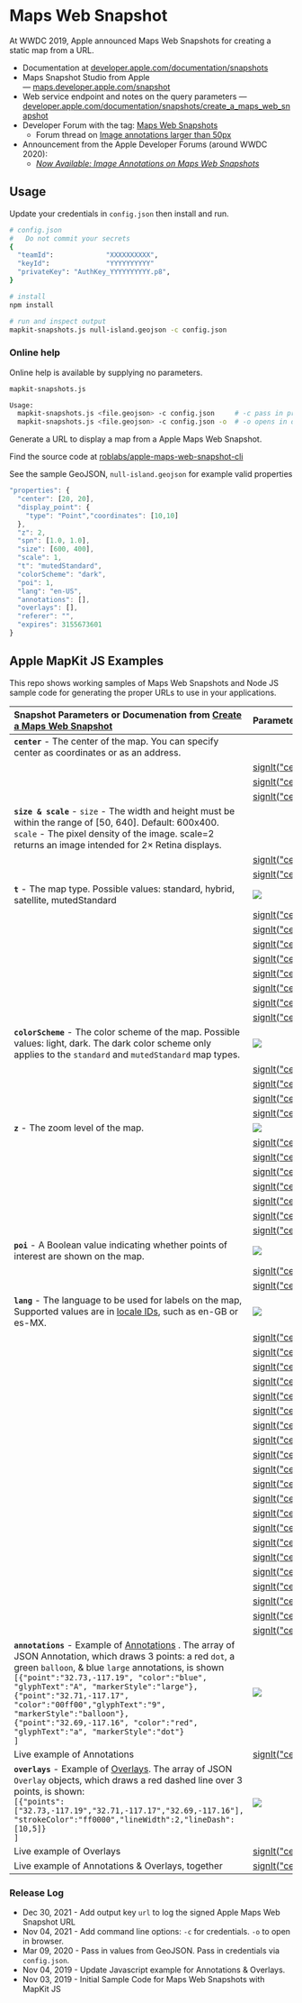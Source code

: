 # Maps Web Snapshot

At WWDC 2019, Apple announced Maps Web Snapshots for creating a static map from a URL.  

* Documentation at [developer.apple.com/documentation/snapshots](https://developer.apple.com/documentation/snapshots)
* Maps Snapshot Studio from Apple — [maps.developer.apple.com/snapshot](https://maps.developer.apple.com/snapshot)
* Web service endpoint and notes on the query parameters  — [developer.apple.com/documentation/snapshots/create_a_maps_web_snapshot](https://developer.apple.com/documentation/snapshots/create_a_maps_web_snapshot)
* Developer Forum with the tag: [Maps Web Snapshots](https://developer.apple.com/forums/tags/maps-web-snapshots)
  * Forum thread on [Image annotations larger than 50px](https://developer.apple.com/forums/thread/655042)
* Announcement from the Apple Developer Forums (around WWDC 2020):
  * [*Now Available: Image Annotations on Maps Web Snapshots*](https://developer.apple.com/forums/thread/649750)


## Usage

Update your credentials in `config.json` then install and run.

```bash
# config.json
#   Do not commit your secrets
{
  "teamId":             "XXXXXXXXXX",
  "keyId":              "YYYYYYYYYY"
  "privateKey": "AuthKey_YYYYYYYYYY.p8",
}
```

``` bash
# install
npm install

# run and inspect output
mapkit-snapshots.js null-island.geojson -c config.json
```

### Online help

Online help is available by supplying no parameters.

```bash
mapkit-snapshots.js
```

```bash
Usage:
  mapkit-snapshots.js <file.geojson> -c config.json     # -c pass in privateKey, teamId, keyId
  mapkit-snapshots.js <file.geojson> -c config.json -o  # -o opens in default browser
```

Generate a URL to display a map from a Apple Maps Web Snapshot.  

Find the source code at [roblabs/apple-maps-web-snapshot-cli](https://github.com/roblabs/apple-maps-web-snapshot-cli)

See the sample GeoJSON, `null-island.geojson` for example valid properties

``` Javascript
"properties": {
  "center": [20, 20],
  "display_point": {
    "type": "Point","coordinates": [10,10]
  },
  "z": 2,
  "spn": [1.0, 1.0],
  "size": [600, 400],
  "scale": 1,
  "t": "mutedStandard",
  "colorScheme": "dark",
  "poi": 1,
  "lang": "en-US",
  "annotations": [],
  "overlays": [],
  "referer": "",
  "expires": 3155673601
}
```

## Apple MapKit JS Examples

This repo shows working samples of Maps Web Snapshots and Node JS sample code for generating the proper URLs to use in your applications.

| Snapshot Parameters or Documenation from [Create a Maps Web Snapshot](https://developer.apple.com/documentation/snapshots/create_a_maps_web_snapshot#center) |  Parameter examples|
| :------------- | :------------- |
| **`center`** - The center of the map. You can specify center as coordinates or as an address.  |   |
|   |  [signIt(\"center=0,0\")](https://snapshot.apple-mapkit.com/api/v1/snapshot?center=0,0&teamId=J7V35W7ES8&keyId=VKGGG3L5BX&signature=_CQvIG7iQGN-0tiyqXAOBbjt0tInsepLNbCeO8sbhkdS7VLf2hDCdiQluSRTfmVcWLzABiqeK96YqgH2qYYOgA) |
|   |  [signIt(\"center=37.839622,-119.515182\")](https://snapshot.apple-mapkit.com/api/v1/snapshot?center=37.839622,-119.515182&teamId=J7V35W7ES8&keyId=VKGGG3L5BX&signature=vBLwprXb_BKv417xNjPFYtsVlwAO1jM_ywxa7AR5MoinYyMaWa3doXu9KD0kiDeUdx8bvFGavXggeFwKSlGKxA) |
|   |  [signIt(\"center=San%20Diego,%20California\")](https://snapshot.apple-mapkit.com/api/v1/snapshot?center=San%20Diego,%20California&teamId=J7V35W7ES8&keyId=VKGGG3L5BX&signature=t76FXl_bIIv9s9LabHtorewlx9UMDvsrCAo0UeSCKKUyKFjg3IhDu6n3ApaDrwwKj-86ANk1GjpDHSuE8Oh5jA) |
| **`size & scale`** - `size` - The width and height must be within the range of [50, 640]. Default: 600x400. `scale` - The pixel density of the image. scale=2 returns an image intended for 2× Retina displays. |  |
|   |  [signIt(\"center=San%20Diego,%20California&scale=1\")](https://snapshot.apple-mapkit.com/api/v1/snapshot?center=San%20Diego,%20California&scale=1&teamId=J7V35W7ES8&keyId=VKGGG3L5BX&signature=YA-Wzqp3VDrrT1nqkbY_l63-NqGXKtNIG8mJFqIq_2-lcaGW6qvfIX7Bk1xAsOdTSgu7i1o9KV6tSj-DFx4Hyg) |
|   |  [signIt(\"center=San%20Diego,%20California&scale=2\")](https://snapshot.apple-mapkit.com/api/v1/snapshot?center=San%20Diego,%20California&scale=2&teamId=J7V35W7ES8&keyId=VKGGG3L5BX&signature=Cb9io7vYYAKK-VRkw7LHGfMUsfUSEIMMZHcl8TryR7JiAYimt6eZliS7vVR0xygB5EWhysfKnIEBImbNUF1imA) |
| **`t`** - The map type.  Possible values: standard, hybrid, satellite, mutedStandard | ![](assets/t.gif)
|   |  [signIt(\"center=37.839622,-119.515182&t=standard\")](https://snapshot.apple-mapkit.com/api/v1/snapshot?center=37.839622,-119.515182&t=standard&teamId=J7V35W7ES8&keyId=VKGGG3L5BX&signature=mz4a82aYZSa9tif0xNk6Y1FPc6qgd0wLoeFpHoz7AG3cdrwjQNRiqDaPCEgeWUAl2R_NeMGOc9pHPNqLxfrNeA) |
|   |  [signIt(\"center=37.839622,-119.515182&t=hybrid\")](https://snapshot.apple-mapkit.com/api/v1/snapshot?center=37.839622,-119.515182&t=hybrid&teamId=J7V35W7ES8&keyId=VKGGG3L5BX&signature=PUr_jizu7C0UcZ_ZQgUiZJ7ou-ZKEIOIFCvrt-Rn6BKxeyNdILowtXSpOtn6P90B8bw_XEO5iJoiewJYzdaqwA) |
|   |  [signIt(\"center=37.839622,-119.515182&t=satellite\")](https://snapshot.apple-mapkit.com/api/v1/snapshot?center=37.839622,-119.515182&t=satellite&teamId=J7V35W7ES8&keyId=VKGGG3L5BX&signature=oIjW35TikDHnTbmDQ_3IhBqiurI6hqWKxAkNlvvXMi8O6_FhrxM_-tOUEpa3-9mqVo5dbgCbBi4dRvu7ZrKNeg) |
|   |  [signIt(\"center=37.839622,-119.515182&t=mutedStandard\")](https://snapshot.apple-mapkit.com/api/v1/snapshot?center=37.839622,-119.515182&t=mutedStandard&teamId=J7V35W7ES8&keyId=VKGGG3L5BX&signature=5S5WmubPUfHWeSC8zgAQBYR3jAAx6p9DRYnagOMzx9xJZxB-JoMMhvGaE2yDppb2SU0UY2iGeJuA7efuSfg6AA) |
|   |  [signIt(\"center=San%20Diego,%20California&t=standard\")](https://snapshot.apple-mapkit.com/api/v1/snapshot?center=San%20Diego,%20California&t=standard&teamId=J7V35W7ES8&keyId=VKGGG3L5BX&signature=lPSdzn6czRvKWg1AxJQ30n2B5fUha4sh0VP2zcLuC9Imt6Mrc-AD6DA7Nrc8XoptHiZ4VDH3FF5LM4qrayiBzQ) |
|   |  [signIt(\"center=San%20Diego,%20California&t=hybrid\")](https://snapshot.apple-mapkit.com/api/v1/snapshot?center=San%20Diego,%20California&t=hybrid&teamId=J7V35W7ES8&keyId=VKGGG3L5BX&signature=H4A4thBAWFrvgX8GuovdPlmjy_3DSnItX4MsSYBdvmo96OymSbK2gAuEjEzwNv0l0Xj6CI1UbMxqfCtUc41OxQ) |
|   |  [signIt(\"center=San%20Diego,%20California&t=satellite\")](https://snapshot.apple-mapkit.com/api/v1/snapshot?center=San%20Diego,%20California&t=satellite&teamId=J7V35W7ES8&keyId=VKGGG3L5BX&signature=7FGJ1JjkSohegbrN5Rrh84A3kBSusbaXWZvmLITKOH3dqKZNIKmTJVONOR5gy7yMuDgiDVS-fxXF-LwTDICkEw) |
|   |  [signIt(\"center=San%20Diego,%20California&t=mutedStandard\")](https://snapshot.apple-mapkit.com/api/v1/snapshot?center=San%20Diego,%20California&t=mutedStandard&teamId=J7V35W7ES8&keyId=VKGGG3L5BX&signature=ydxvw2A_-12_6GyMr8tveiDwD69UF0fY3bHYnGppF413kYNir0RUFxsJ6_WPz47YXe1VkOvtXcAHTthF5Kwccg) |
| **`colorScheme`** - The color scheme of the map.  Possible values: light, dark. The dark color scheme only applies to the `standard` and `mutedStandard` map types. | ![](assets/colorScheme.gif)
|   |  [signIt(\"center=San%20Diego,%20California&t=standard&colorScheme=light\")](https://snapshot.apple-mapkit.com/api/v1/snapshot?center=San%20Diego,%20California&t=standard&colorScheme=light&teamId=J7V35W7ES8&keyId=VKGGG3L5BX&signature=VcNbRE3kHLrshJaSe6yTKjECAyUFRe9YZpHvmbUAKkvhUAtzGOXXaoxk0prTvaC-1F-RmaHbl4n3UNqg_Z12LA) |
|   |  [signIt(\"center=San%20Diego,%20California&t=standard&colorScheme=dark\")](https://snapshot.apple-mapkit.com/api/v1/snapshot?center=San%20Diego,%20California&t=standard&colorScheme=dark&teamId=J7V35W7ES8&keyId=VKGGG3L5BX&signature=crD96c6VOA8XyvuYAi9l1j8rvcbPBQrU7WmPbIvuK4GZqUqnalgvx3oaQ_elVe6oot60JDBDTTIocB5yCSrv3A) |
|   |  [signIt(\"center=San%20Diego,%20California&t=mutedStandard&colorScheme=light\")](https://snapshot.apple-mapkit.com/api/v1/snapshot?center=San%20Diego,%20California&t=mutedStandard&colorScheme=light&teamId=J7V35W7ES8&keyId=VKGGG3L5BX&signature=JYPWEYfCTL_AAsaQuuNjbzgnviTJTRH7dUXede05l2ON2Taijnt_c_8YXlYhLOVbKtTZooWNlyuLQ1iNAzIy4g) |
|   |  [signIt(\"center=San%20Diego,%20California&t=mutedStandard&colorScheme=dark\")](https://snapshot.apple-mapkit.com/api/v1/snapshot?center=San%20Diego,%20California&t=mutedStandard&colorScheme=dark&teamId=J7V35W7ES8&keyId=VKGGG3L5BX&signature=opuNjPhzMb06ESlXf94STjHcZnB1za9CwaG1BsUQgdx1JhyeU3T4mpatqAD1Qi8d5KT3ncGc_onEVZnjflK1Yw) |
| **`z`** - The zoom level of the map.  | ![](assets/z.gif)
|   |  [signIt(\"center=37.839622,-119.515182&z=15\")](https://snapshot.apple-mapkit.com/api/v1/snapshot?center=37.839622,-119.515182&z=15&teamId=J7V35W7ES8&keyId=VKGGG3L5BX&signature=pUUoZ7mIon70G4Xa3TrpcK_5un_waTXOxezS8u9qywHHcxmhjAZpRyUjZ-SsaJ05-GSWVZX9UgNOvMf1Ba9T2A) |
|   |  [signIt(\"center=37.839622,-119.515182&z=14\")](https://snapshot.apple-mapkit.com/api/v1/snapshot?center=37.839622,-119.515182&z=14&teamId=J7V35W7ES8&keyId=VKGGG3L5BX&signature=XrL4G6wNunFeLYfuV_dQ89pcyqihOtYw5dWn4ESiUEvHoTiptaWzdV7Abi0gR-EK3Vn43gWaBJoii3UNQ5gccA) |
|   |  [signIt(\"center=37.839622,-119.515182&z=13\")](https://snapshot.apple-mapkit.com/api/v1/snapshot?center=37.839622,-119.515182&z=13&teamId=J7V35W7ES8&keyId=VKGGG3L5BX&signature=YmwpwvEkwDyeotXx__ogs1JOoULIbMIQjoqYX8Ix9lvDhW5f8fNU4hIr13ZbQ0dUar4fw7Mx5peVw75YwKDyAA) |
|   |  [signIt(\"center=37.839622,-119.515182&z=12\")](https://snapshot.apple-mapkit.com/api/v1/snapshot?center=37.839622,-119.515182&z=12&teamId=J7V35W7ES8&keyId=VKGGG3L5BX&signature=Vkj5glB1WeGztGobS_5EIvIxEQi2DHQXytVDHvA3IEfqoqIlLIicl-9O84vrswsKAqQVmnRUDOGw6n-H9CjKyg) |
|   |  [signIt(\"center=37.839622,-119.515182&z=11\")](https://snapshot.apple-mapkit.com/api/v1/snapshot?center=37.839622,-119.515182&z=11&teamId=J7V35W7ES8&keyId=VKGGG3L5BX&signature=d9C5kBKjmR5xEy14OQXobUtZbMpsCcf_voWk5M_JDsegKVU6Idg5O4iDqz_AX_zRwxM-cBekS3FfRhYL-Nz6oQ) |
|   |  [signIt(\"center=37.839622,-119.515182&z=10\")](https://snapshot.apple-mapkit.com/api/v1/snapshot?center=37.839622,-119.515182&z=10&teamId=J7V35W7ES8&keyId=VKGGG3L5BX&signature=CZ90uXzEFPTEf8N2jtJoJY80okgf4dzQFIskMS1xRvQabdl3zx-Ut0aQdrz_RBgyu0BlpQJEoJL0T8nP_NG7ug) |
|   |  [signIt(\"center=37.839622,-119.515182&z=9\")](https://snapshot.apple-mapkit.com/api/v1/snapshot?center=37.839622,-119.515182&z=9&teamId=J7V35W7ES8&keyId=VKGGG3L5BX&signature=7OAiv1VSLhwkYEjsfLwEKh_uDFLJGrpdqUJnDBzRQL6qCerfLwlUk9R2BsCF6Kl9kdcxKyGu7Vf3FazULXqdgQ) |
| **`poi`** - A Boolean value indicating whether points of interest are shown on the map.  | ![](assets/poi.gif) |
|   |  [signIt(\"center=San%20Francisco,%20California&t=mutedStandard&poi=0\")](https://snapshot.apple-mapkit.com/api/v1/snapshot?center=San%20Francisco,%20California&t=mutedStandard&poi=0&teamId=J7V35W7ES8&keyId=VKGGG3L5BX&signature=2Xu7FoCPZgcg2HnHwBVpaCvUnxIFp0aR3mzxCDjtrlPv3D4nM48gS4AaDoq4hWEoVIOdLv7CKA7TdvoTRJGclA) |
|   |  [signIt(\"center=San%20Francisco,%20California&t=mutedStandard&poi=1\")](https://snapshot.apple-mapkit.com/api/v1/snapshot?center=San%20Francisco,%20California&t=mutedStandard&poi=1&teamId=J7V35W7ES8&keyId=VKGGG3L5BX&signature=yZyRYiWZQNYLQ9SKXIpNjArUYoVYKGvQhD8unThM8_TbagdAyE_Ik3p2CYbApYFCNw4Cw6eRqZkmAp9LQlQAzA) |
| **`lang`** - The language to be used for labels on the map, Supported values are in [locale IDs](https://developer.apple.com/library/archive/documentation/MacOSX/Conceptual/BPInternational/LanguageandLocaleIDs/LanguageandLocaleIDs.html), such as en-GB or es-MX. | ![](assets/lang.gif)
|   |  [signIt(\"center=37.839622,-119.515182&z=3&lang=ar-AR\")](https://snapshot.apple-mapkit.com/api/v1/snapshot?center=37.839622,-119.515182&z=3&lang=ar-AR&teamId=J7V35W7ES8&keyId=VKGGG3L5BX&signature=EfCgPO0IF1sAuhV7tTSkDHGnkLFdlxPPntOgqi1PFgnibbRZc-MvPumLTPfJNKJA99hcPHZ2Ri_zDAYyzEw5oA) |
|   |  [signIt(\"center=37.839622,-119.515182&z=3&lang=de-DE\")](https://snapshot.apple-mapkit.com/api/v1/snapshot?center=37.839622,-119.515182&z=3&lang=de-DE&teamId=J7V35W7ES8&keyId=VKGGG3L5BX&signature=v0fcIINKQiGtBSU_Hps_gIAxE3uBmZbi29HfVfbJN7GPuDEeTsjvW-SvkUQmneTijYSL3qTm_i8AtpI0oT54vg) |
|   |  [signIt(\"center=37.839622,-119.515182&z=3&lang=en-US\")](https://snapshot.apple-mapkit.com/api/v1/snapshot?center=37.839622,-119.515182&z=3&lang=en-US&teamId=J7V35W7ES8&keyId=VKGGG3L5BX&signature=VlYwE5qXxEFzeKULfxGxgwgzjK9PJz9O8LsXjbizU_sb1fmQrbRYoOknyVzSV2gbq9LvSRYXnbfc_sKuLv54HA) |
|   |  [signIt(\"center=37.839622,-119.515182&z=3&lang=es-MX\")](https://snapshot.apple-mapkit.com/api/v1/snapshot?center=37.839622,-119.515182&z=3&lang=es-MX&teamId=J7V35W7ES8&keyId=VKGGG3L5BX&signature=1-970l0FuwTPZgXoTsGfGkhrjjUzY-mxLgGOeGwqIbjYz65FEoIf4p1Tu43aVxTb6gvGVx5QnAnAPK-QWEVwDg) |
|   |  [signIt(\"center=37.839622,-119.515182&z=3&lang=es-ES\")](https://snapshot.apple-mapkit.com/api/v1/snapshot?center=37.839622,-119.515182&z=3&lang=es-ES&teamId=J7V35W7ES8&keyId=VKGGG3L5BX&signature=LRlNKCRxFB_n-xg8UwZIRc0F8t8n8Ck0Pec3Pz9FmT29HBiX9CbcdVM-Wb0DJBjO2Ta6V8BHrkjkDJPkhWT4nQ) |
|   |  [signIt(\"center=37.839622,-119.515182&z=3&lang=el-GR\")](https://snapshot.apple-mapkit.com/api/v1/snapshot?center=37.839622,-119.515182&z=3&lang=el-GR&teamId=J7V35W7ES8&keyId=VKGGG3L5BX&signature=WUSOf-HW7jPvbv-BV10gpSYxlQ8hOkiV-PKEz_ECXDDzC8UDpBfm6GrFjCr4mUrrizlgws8-Ndh0rOZDUYnQWw) |
|   |  [signIt(\"center=37.839622,-119.515182&z=3&lang=fi-FI\")](https://snapshot.apple-mapkit.com/api/v1/snapshot?center=37.839622,-119.515182&z=3&lang=fi-FI&teamId=J7V35W7ES8&keyId=VKGGG3L5BX&signature=pIA_QZJZGpbIgkaMtcjLUnOrgCI53qFh5oXrn8IAtVuJ6mjOa1P7Yc0bu50BaHDkIvvGqDiQr1bB1dGjDKIrnQ) |
|   |  [signIt(\"center=37.839622,-119.515182&z=3&lang=fr-FR\")](https://snapshot.apple-mapkit.com/api/v1/snapshot?center=37.839622,-119.515182&z=3&lang=fr-FR&teamId=J7V35W7ES8&keyId=VKGGG3L5BX&signature=jA0v_xwMe8NUOTj9dsrQc9Z6USGhekatKsqxoaPVP-X2Go_QIKJnCgcUESWR5Sd9cEywW7uC8GM6nZaMmZiMWQ) |
|   |  [signIt(\"center=37.839622,-119.515182&z=3&lang=ja-JA\")](https://snapshot.apple-mapkit.com/api/v1/snapshot?center=37.839622,-119.515182&z=3&lang=ja-JA&teamId=J7V35W7ES8&keyId=VKGGG3L5BX&signature=yB0WRehXzOyQMfaCpZ8J2nGmSc484NDE9IO1OU4etcsbHmPHtoPh7Be_OdqdvJdhmflvwktX_jFZXTe2wJMbVw) |
|   |  [signIt(\"center=37.839622,-119.515182&z=3&lang=hu-HU\")](https://snapshot.apple-mapkit.com/api/v1/snapshot?center=37.839622,-119.515182&z=3&lang=hu-HU&teamId=J7V35W7ES8&keyId=VKGGG3L5BX&signature=Rck8se1DVokC0COyUj3unZQ5BybSensLM2Ku9rsuBfwzZKfN1CaR5szSA6qKH1Jrjpm0mDqQAjz_17Nf9-w5Vg) |
|   |  [signIt(\"center=37.839622,-119.515182&z=3&lang=it-IT\")](https://snapshot.apple-mapkit.com/api/v1/snapshot?center=37.839622,-119.515182&z=3&lang=it-IT&teamId=J7V35W7ES8&keyId=VKGGG3L5BX&signature=Y71gWPLRd5ONKYg2qRRxQAa3y4kSvPWN_0gL59R1E_XCKS7KglGJPobtMwj2lS9Pd0SFxwIv-HbfpvDuBuJqEg) |
|   |  [signIt(\"center=37.839622,-119.515182&z=3&lang=ko-KO\")](https://snapshot.apple-mapkit.com/api/v1/snapshot?center=37.839622,-119.515182&z=3&lang=ko-KO&teamId=J7V35W7ES8&keyId=VKGGG3L5BX&signature=k-h1YNcqH-DzrvwIEOpRV_-W3UattFI0xKlVJzToh8QL0dN80wh8ZZ3cHdhMb1Mk6nmS17xVVCQzayXmmvJh8Q) |
|   |  [signIt(\"center=37.839622,-119.515182&z=3&lang=nl-NL\")](https://snapshot.apple-mapkit.com/api/v1/snapshot?center=37.839622,-119.515182&z=3&lang=nl-NL&teamId=J7V35W7ES8&keyId=VKGGG3L5BX&signature=wKO6OxuTaDvujS7jEdBCwNwZ04Q_U5G5s3iZu3-XnY9hiWRgJKGkaQQJLffRr5dHBAat0-SpL4A6uk4Ab_6BTQ) |
|   |  [signIt(\"center=37.839622,-119.515182&z=3&lang=no-NO\")](https://snapshot.apple-mapkit.com/api/v1/snapshot?center=37.839622,-119.515182&z=3&lang=no-NO&teamId=J7V35W7ES8&keyId=VKGGG3L5BX&signature=ZisQEbZZOZhcvFWli8sl7iODwOoMyqcauHerUxd-GQibns_DEMJjuWeczEbBVtjGxFuL9pxUDzOPnAtRSHU3Mw) |
|   |  [signIt(\"center=37.839622,-119.515182&z=3&lang=he-HE\")](https://snapshot.apple-mapkit.com/api/v1/snapshot?center=37.839622,-119.515182&z=3&lang=he-HE&teamId=J7V35W7ES8&keyId=VKGGG3L5BX&signature=SOH5qn-tVgIF6l_jJQYcCpIqeCTZ6yDuaf60ja0FdmGtktPxWkksHDVfo2jYJo470Xqvj3ytft_UzIFIFGSF_A) |
|   |  [signIt(\"center=37.839622,-119.515182&z=3&lang=hi-IN\")](https://snapshot.apple-mapkit.com/api/v1/snapshot?center=37.839622,-119.515182&z=3&lang=hi-IN&teamId=J7V35W7ES8&keyId=VKGGG3L5BX&signature=J9uPvzKUAzZt66b4BKq6fxa_liDQcLyzzerS9ErbD0Vag_F25SW230py99QXerzL1am32FgdxtlQv7CCv5lLcQ) |
|   |  [signIt(\"center=37.839622,-119.515182&z=3&lang=pt-BR\")](https://snapshot.apple-mapkit.com/api/v1/snapshot?center=37.839622,-119.515182&z=3&lang=pt-BR&teamId=J7V35W7ES8&keyId=VKGGG3L5BX&signature=jaJ0Tk5ShePZGccsoG8_Sn6QoTDdLmqu8AQtDVLw10OQIEAVSrw6F_iXWRrTD1it87lH8lOvmxmpcshON4g82Q) |
|   |  [signIt(\"center=37.839622,-119.515182&z=3&lang=ru-RU\")](https://snapshot.apple-mapkit.com/api/v1/snapshot?center=37.839622,-119.515182&z=3&lang=ru-RU&teamId=J7V35W7ES8&keyId=VKGGG3L5BX&signature=h363-j7Sux1LQx3FVQIdw22HXDAaAPSX4kIYsRN7V3UDFS3XmFt2inENkCk-eGO4Hvdyo_m9k_Dx73oGvxMz1A) |
|   |  [signIt(\"center=37.839622,-119.515182&z=3&lang=tr-TR\")](https://snapshot.apple-mapkit.com/api/v1/snapshot?center=37.839622,-119.515182&z=3&lang=tr-TR&teamId=J7V35W7ES8&keyId=VKGGG3L5BX&signature=jnJpJgHZiOWWV2YXguwdkr65NVbZhKnoX-8mmMZ9uk5wtLgOvzwyySEwv8sNZc9gIjSi1ljS7TEBNvySyBoBrw) |
|   |  [signIt(\"center=37.839622,-119.515182&z=3&lang=vi-VI\")](https://snapshot.apple-mapkit.com/api/v1/snapshot?center=37.839622,-119.515182&z=3&lang=vi-VI&teamId=J7V35W7ES8&keyId=VKGGG3L5BX&signature=NEv093MrQJBfcdEQCU8nMVfsqjvI6rnb4b2LEbBebyEAJYN5XOZSCXk1x9bTj5WaCc6_y0AUFyAkdmvMs1gbXQ) |
|   |  [signIt(\"center=37.839622,-119.515182&z=3&lang=zh-ZH\")](https://snapshot.apple-mapkit.com/api/v1/snapshot?center=37.839622,-119.515182&z=3&lang=zh-ZH&teamId=J7V35W7ES8&keyId=VKGGG3L5BX&signature=L6tZdfL4x-0oOQUJyABERtmIrY6Xoh-_VnNnLuyZRDLdkiYrXl8a8sL8gzJalAnDF1o9ZBQYVylrZyCdT3WcIA) |
| **`annotations`** - Example of [Annotations](https://developer.apple.com/documentation/snapshots/annotation) .  The array of JSON Annotation, which draws 3 points: a red `dot`, a green `balloon`, & blue `large` annotations, is shown `[{"point":"32.73,-117.19", "color":"blue",  "glyphText":"A", "markerStyle":"large"},` <br> `{"point":"32.71,-117.17", "color":"00ff00","glyphText":"9", "markerStyle":"balloon"},` <br> `{"point":"32.69,-117.16", "color":"red",   "glyphText":"a", "markerStyle":"dot"}` <br> `]` | ![](assets/annotations/snapshot.png) |
| Live example of Annotations |  [signIt(\"center=San%20Diego,%20California&\<urlEncoded Annotations\>\")](https://snapshot.apple-mapkit.com/api/v1/snapshot?center=San%20Diego,%20California&annotations=%5B%7B%22point%22%3A%2232.732373%2C-117.197503%22%2C%22color%22%3A%22blue%22%2C%22glyphText%22%3A%22A%22%2C%22markerStyle%22%3A%22large%22%7D%2C%7B%22point%22%3A%2232.715104%2C-117.174038%22%2C%22color%22%3A%2200ff00%22%2C%22glyphText%22%3A%229%22%2C%22markerStyle%22%3A%22balloon%22%7D%2C%7B%22point%22%3A%2232.699945%2C-117.169792%22%2C%22color%22%3A%22red%22%2C%22glyphText%22%3A%22a%22%2C%22markerStyle%22%3A%22dot%22%7D%5D&teamId=J7V35W7ES8&keyId=VKGGG3L5BX&signature=ZGhh0aC2Gx-2TPpt3ZAHzO2t-3MA5hcax6x3ZLzPdFNg0clr6rTGofG6TDNWe5TDZQH4sZyC8HP73df5GPn9SQ) |
| **`overlays`** - Example of [Overlays](https://developer.apple.com/documentation/snapshots/overlay).    The array of JSON `Overlay` objects, which draws a red dashed line over 3 points, is shown:<br> `[{"points":["32.73,-117.19","32.71,-117.17","32.69,-117.16"],`<br>`"strokeColor":"ff0000","lineWidth":2,"lineDash":[10,5]}`<br>`]`  | ![](assets/overlays/snapshot.png) |
|  Live example of Overlays |  [signIt(\"center=San%20Diego,%20California&\<urlEncoded Overlay\>\")](https://snapshot.apple-mapkit.com/api/v1/snapshot?center=San%20Diego,%20California&overlays=%5B%7B%22points%22%3A%5B%2232.732373%2C-117.197503%22%2C%2232.715104%2C-117.174038%22%2C%2232.699945%2C-117.169792%22%5D%2C%22strokeColor%22%3A%22ff0000%22%2C%22lineWidth%22%3A2%2C%22lineDash%22%3A%5B10%2C5%5D%7D%5D&teamId=J7V35W7ES8&keyId=VKGGG3L5BX&signature=WYbdsjcE22KI8tCrxM0YJJdYFfNgsC58OlhpTatdszcC2o53A-EDW5J4XbsCxhdEv4jFy_DW3Rq19jCBAc7q6w) |
| Live example of Annotations & Overlays, together|  [signIt(\"center=San%20Diego,%20California&\<urlEncoded Annotation &  Overlay\>\")](https://snapshot.apple-mapkit.com/api/v1/snapshot?center=San%20Diego,%20California&annotations=%5B%7B%22point%22%3A%2232.732373%2C-117.197503%22%2C%22color%22%3A%22blue%22%2C%22glyphText%22%3A%22A%22%2C%22markerStyle%22%3A%22large%22%7D%2C%7B%22point%22%3A%2232.715104%2C-117.174038%22%2C%22color%22%3A%2200ff00%22%2C%22glyphText%22%3A%229%22%2C%22markerStyle%22%3A%22balloon%22%7D%2C%7B%22point%22%3A%2232.699945%2C-117.169792%22%2C%22color%22%3A%22red%22%2C%22glyphText%22%3A%22a%22%2C%22markerStyle%22%3A%22dot%22%7D%5D&overlays=%5B%7B%22points%22%3A%5B%2232.732373%2C-117.197503%22%2C%2232.715104%2C-117.174038%22%2C%2232.699945%2C-117.169792%22%5D%2C%22strokeColor%22%3A%22ff0000%22%2C%22lineWidth%22%3A2%2C%22lineDash%22%3A%5B10%2C5%5D%7D%5D&teamId=J7V35W7ES8&keyId=VKGGG3L5BX&signature=m9UAKoC0ShqSpMTHAvIlH2R3qFllvtDtJkchCHRYu6MB69MjsX09FNELsuD3jCegnkr1QV0JIsv5r9nhLlNzrw) |


### Release Log

* Dec 30, 2021 - Add output key `url` to log the signed Apple Maps Web Snapshot URL
* Nov 04, 2021 - Add command line options:  `-c` for credentials.  `-o` to open in browser.
* Mar 09, 2020 - Pass in values from GeoJSON.  Pass in credentials via `config.json`.
* Nov 04, 2019 - Update Javascript example for Annotations & Overlays.
* Nov 03, 2019 - Initial Sample Code for Maps Web Snapshots with MapKit JS


<!--
// Generate `git log` format with
git log --pretty=format:"* %ad - %s" --date=format:'%b %d, %Y'
-->
